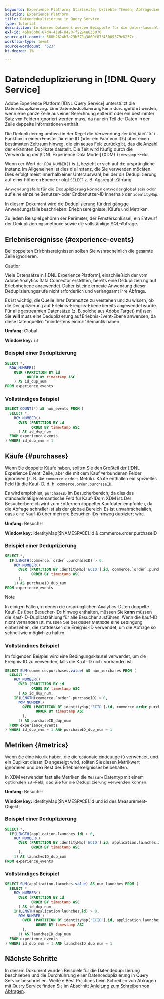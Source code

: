 ```yaml
---
keywords: Experience Platform; Startseite; beliebte Themen; Abfragedienst; Query Service; Datendeduplizierung; Deduplizierung;
solution: Experience Platform
title: Datendeduplizierung in Query Service
type: Tutorial
description: In diesem Dokument werden Beispiele für die Unter-Auswahl und vollständige Beispielabfrage zur Deduplizierung von drei gängigen Anwendungsfällen, Erlebnisereignisse, Käufe und Metriken, vorgestellt.
exl-id: 46ba6bb6-67d4-418b-8420-f2294e633070
source-git-commit: 668b2624b7a23b570a3869f87245009379e8257c
workflow-type: tm+mt
source-wordcount: '623'
ht-degree: 1%

---
```


# Datendeduplizierung in [!DNL Query Service]

Adobe Experience Platform [!DNL Query Service] unterstützt die Datendeduplizierung. Eine Datendeduplizierung kann durchgeführt werden, wenn eine ganze Zeile aus einer Berechnung entfernt oder ein bestimmter Satz von Feldern ignoriert werden muss, da nur ein Teil der Daten in der Zeile doppelte Informationen enthält.

Die Deduplizierung umfasst in der Regel die Verwendung der `ROW_NUMBER()` -Funktion in einem Fenster für eine ID (oder ein Paar von IDs) über einen bestimmten Zeitraum hinweg, die ein neues Feld zurückgibt, das die Anzahl der erkannten Duplikate darstellt. Die Zeit wird häufig durch die Verwendung der [!DNL Experience Data Model] (XDM) `timestamp` -Feld.

Wenn der Wert der `ROW_NUMBER()` is `1`, bezieht er sich auf die ursprüngliche Instanz. Im Allgemeinen ist dies die Instanz, die Sie verwenden möchten. Dies erfolgt meist innerhalb einer Unterauswahl, bei der die Deduplizierung auf einer höheren Ebene erfolgt `SELECT` z. B. Aggregat-Zählung.

Anwendungsfälle für die Deduplizierung können entweder global sein oder auf eine einzelne Benutzer- oder Endbenutzer-ID innerhalb der `identityMap`.

In diesem Dokument wird die Deduplizierung für drei gängige Anwendungsfälle beschrieben: Erlebnisereignisse, Käufe und Metriken.

Zu jedem Beispiel gehören der Perimeter, der Fensterschlüssel, ein Entwurf der Deduplizierungsmethode sowie die vollständige SQL-Abfrage.

## Erlebnisereignisse {#experience-events}

Bei doppelten Erlebnisereignissen sollten Sie wahrscheinlich die gesamte Zeile ignorieren.

>[!CAUTION]
>
>Viele Datensätze in [!DNL Experience Platform], einschließlich der vom Adobe Analytics Data Connector erstellten, bereits eine Deduplizierung auf Erlebnisebene angewendet. Daher ist eine erneute Anwendung dieser Deduplizierungsstufe nicht erforderlich und verlangsamt Ihre Abfrage.
>
>Es ist wichtig, die Quelle Ihrer Datensätze zu verstehen und zu wissen, ob die Deduplizierung auf Erlebnis-Ereignis-Ebene bereits angewendet wurde. Für alle gestreamten Datensätze (z. B. solche aus Adobe Target) müssen Sie **will** muss eine Deduplizierung auf Erlebnis-Event-Ebene anwenden, da diese Datenquellen &quot;mindestens einmal&quot;Semantik haben.

**Umfang:** Global

**Window key:** `id`

### Beispiel einer Deduplizierung

```sql
SELECT *,
  ROW_NUMBER()
    OVER (PARTITION BY id
          ORDER BY timestamp ASC
    ) AS id_dup_num
FROM experience_events
```

### Vollständiges Beispiel

```sql
SELECT COUNT(*) AS num_events FROM (
  SELECT *,
    ROW_NUMBER()
      OVER (PARTITION BY id
            ORDER BY timestamp ASC
      ) AS id_dup_num
  FROM experience_events
) WHERE id_dup_num = 1
```

## Käufe {#purchases}

Wenn Sie doppelte Käufe haben, sollten Sie den Großteil der [!DNL Experience Event] Zeile, aber die mit dem Kauf verbundenen Felder ignorieren (z. B. die `commerce.orders` Metrik). Käufe enthalten ein spezielles Feld für die Kauf-ID, d. h. `commerce.order.purchaseID`.

Es wird empfohlen, `purchaseID` im Besucherbereich, da dies das standardmäßige semantische Feld für Kauf-IDs in XDM ist. Der Besucherbereich wird zum Entfernen doppelter Kaufdaten empfohlen, da die Abfrage schneller ist als der globale Bereich. Es ist unwahrscheinlich, dass eine Kauf-ID über mehrere Besucher-IDs hinweg dupliziert wird.

**Umfang:** Besucher

**Window key:** identityMap[$NAMESPACE].id &amp; commerce.order.purchaseID

### Beispiel einer Deduplizierung

```sql
SELECT *,
  IF(LENGTH(commerce.`order`.purchaseID) > 0,
    ROW_NUMBER()
      OVER (PARTITION BY identityMap['ECID'].id, commerce.`order`.purchaseID
            ORDER BY timestamp ASC
      ),
    1) AS purchaseID_dup_num
FROM experience_events
```

>[!NOTE]
>
>In einigen Fällen, in denen die ursprünglichen Analytics-Daten doppelte Kauf-IDs über Besucher-IDs hinweg enthalten, müssen Sie **kann** müssen die Kauf-ID-Duplikatzählung für alle Besucher ausführen. Wenn die Kauf-ID nicht vorhanden ist, müssen Sie bei dieser Methode eine Bedingung einbeziehen, die stattdessen die Ereignis-ID verwendet, um die Abfrage so schnell wie möglich zu halten.

### Vollständiges Beispiel

Im folgenden Beispiel wird eine Bedingungsklausel verwendet, um die Ereignis-ID zu verwenden, falls die Kauf-ID nicht vorhanden ist.

```sql
SELECT SUM(commerce.purchases.value) AS num_purchases FROM (
  SELECT *,
    ROW_NUMBER()
      OVER (PARTITION BY id
            ORDER BY timestamp ASC
      ) AS id_dup_num,
    IF(LENGTH(commerce.`order`.purchaseID) > 0,
      ROW_NUMBER()
        OVER (PARTITION BY identityMap['ECID'].id, commerce.order.purchaseID
              ORDER BY timestamp ASC
        ),
      1) AS purchaseID_dup_num
  FROM experience_events
) WHERE id_dup_num = 1 AND purchaseID_dup_num = 1
```

## Metriken {#metrics}

Wenn Sie eine Metrik haben, die die optionale eindeutige ID verwendet, und ein Duplikat dieser ID angezeigt wird, sollten Sie diesen Metrikwert ignorieren und den Rest des Erlebnisereignisses beibehalten.

In XDM verwenden fast alle Metriken die `Measure` Datentyp mit einem optionalen `id` -Feld, das Sie für die Deduplizierung verwenden können.

**Umfang:** Besucher

**Window key:** identityMap[$NAMESPACE].id und id des Measurement-Objekts

### Beispiel einer Deduplizierung

```sql
SELECT *,
  IF(LENGTH(application.launches.id) > 0,
    ROW_NUMBER()
      OVER (PARTITION BY identityMap['ECID'].id, application.launches.id
            ORDER BY timestamp ASC
      ),
    1) AS launchesID_dup_num
FROM experience_events
```

### Vollständiges Beispiel

```sql
SELECT SUM(application.launches.value) AS num_launches FROM (
  SELECT *,
    ROW_NUMBER()
      OVER (PARTITION BY id
            ORDER BY timestamp ASC
      ) AS id_dup_num,
    IF(LENGTH(application.launches.id) > 0,
      ROW_NUMBER()
        OVER (PARTITION BY identityMap['ECID'].id, application.launches.id
              ORDER BY timestamp ASC
        ),
      1) AS launchesID_dup_num
  FROM experience_events
) WHERE id_dup_num = 1 AND launchesID_dup_num = 1
```

## Nächste Schritte

In diesem Dokument wurden Beispiele für die Datendeduplizierung beschrieben und die Durchführung einer Datendeduplizierung in Query Service beschrieben. Weitere Best Practices beim Schreiben von Abfragen mit Query Service finden Sie im Abschnitt [Anleitung zum Schreiben von Abfragen](../best-practices/writing-queries.md).
